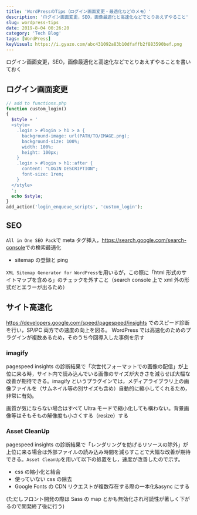 ```yaml
---
title: 'WordPressのTips（ログイン画面変更・最適化などのメモ）'
description: 'ログイン画面変更，SEO，画像最適化と高速化などでとりあえずやること'
slug: wordpress-tips
date: 2019-8-04 00:26:20
category: 'Tech Blog'
tags: [WordPress]
keyVisual: https://i.gyazo.com/abc431092a83b10dfaffb2f883590bef.png
---
```


ログイン画面変更，SEO，画像最適化と高速化などでとりあえずやることを書いておく

## ログイン画面変更

```php
// add to functions.php
function custom_login()
{
  $style = '
  <style>
    .login > #login > h1 > a {
      background-image: url(PATH/TO/IMAGE.png);
      background-size: 100%;
      width: 100%;
      height: 100px;
    }
    .login > #login > h1::after {
      content: "LOGIN DESCRIPTION";
      font-size: 1rem;
    }
  </style>
  ';
  echo $style;
}
add_action('login_enqueue_scripts', 'custom_login');
```

## SEO

`All in One SEO Pack`で meta タグ挿入，<https://search.google.com/search-console>での検索最適化

- sitemap の登録と ping

`XML Sitemap Generator for WordPress`を用いるが，この際に「html 形式のサイトマップを含める」のチェックを外すこと（search console 上で xml 外の形式だとエラーが出るため）

## サイト高速化

<https://developers.google.com/speed/pagespeed/insights> でのスピード診断を行い，SP/PC 両方での速度の向上を図る。 WordPress では高速化のためのプラグインが複数あるため，そのうち今回導入した事例を示す

### imagify

pagespeed insights の診断結果で「次世代フォーマットでの画像の配信」が上位に来る時，サイト内で読み込んでいる画像のサイズが大きさを減らせば大幅な改善が期待できる。imagify というプラグインでは，メディアライブラリ上の画像ファイルを（サムネイル等の別サイズも含め）自動的に縮小してくれるため，非常に有効。

画質が気にならない場合はすべて Ultra モードで縮小化しても構わない。背景画像等はそもそもの解像度も小さくする（resize）する

### Asset CleanUp

pagespeed insights の診断結果で「レンダリングを妨げるリソースの除外」が上位に来る場合は外部ファイルの読み込み時間を減らすことで大幅な改善が期待できる。`Asset CleanUp`を用いて以下の処置をし，速度が改善したので示す。

- css の縮小化と結合
- 使っていない css の除去
- Google Fonts の CDN リクエストが複数存在する際の一本化&async にする

(ただしフロント開発の際は Sass の map とかも無効化され可読性が著しく下がるので開発終了後に行う)
